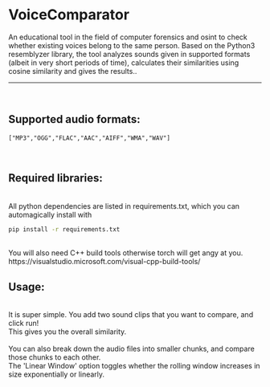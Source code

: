 # VoiceComparator

<p>An educational tool in the field of computer forensics and osint to check whether existing voices belong to the same person. Based on the Python3 resemblyzer library, the tool analyzes sounds given in supported formats (albeit in very short periods of time), calculates their similarities using cosine similarity and gives the results..
<br>
<hr>
<br>
<h2>Supported audio formats:</h2>

`["MP3","OGG","FLAC","AAC","AIFF","WMA","WAV"]`


<br>
<h2>Required libraries:</h2> 
<br>
All python dependencies are listed in requirements.txt, which you can automagically install with

```bash
pip install -r requirements.txt

```
<br>
You will also need C++ build tools otherwise torch will get angy at you.
https://visualstudio.microsoft.com/visual-cpp-build-tools/ 

<br>
<h2>Usage:</h2>
<br>
It is super simple. You add two sound clips that you want to compare, and click run! <br>
This gives you the overall similarity. <br> <br>
You can also break down the audio files into smaller chunks, and compare those chunks to each other. <br>
The 'Linear Window' option toggles whether the rolling window increases in size exponentially or linearly. <br>

</p>
